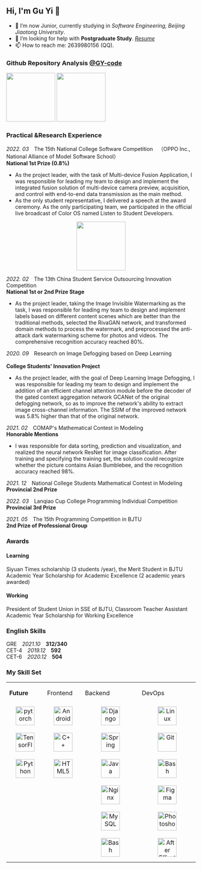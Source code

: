## Hi, I'm Gu Yi 👋

- 🔭 I’m now Junior, currently studying in *Software Engineering, Beijing Jiaotong University*.
- 🤔 I’m looking for help with **Postgraduate Study**.  [*Resume*](resume.pdf)
- 📫 How to reach me: 2639980156 (QQ).


### Github Repository Analysis [@GY-code](https://github.com/GY-code)
<div>
<a href="https://github.com/GY-code"><img src="https://github-readme-stats.vercel.app/api/top-langs/?username=GY-code&langs_count=4&layout=compact&hide=javascript,css,coffeescript" height=130/></a>
<a href="https://github.com/GY-code"><img src="https://github-readme-stats.vercel.app/api?username=GY-code&hide=contribs,prs,issues,stars&count_private=true&show_icons=true" height=130/></a>
</div>





### Practical &Research Experience
*2022. 03*&emsp;The 15th National College Software Competition&emsp;（OPPO Inc., National Alliance of Model Software School）
<br>**National 1st Prize (0.8%)**
- As the project leader, with the task of Multi-device Fusion Application, I was responsible for leading my team to design and implement the integrated fusion solution of multi-device camera preview, acquisition, and control with end-to-end data transmission as the main method. 
- As the only student representative, I delivered a speech at the award ceremony. As the only participating team, we participated in the official live broadcast of Color OS named Listen to Student Developers.
<div align="center">
<a href="https://github.com/GY-code/Vision"><img src="https://github-readme-stats.vercel.app/api/pin/?username=GY-code&repo=Vision" height=130/></a>
</div>

*2022. 02*&emsp;The 13th China Student Service Outsourcing Innovation Competition
<br>
**National 1st or 2nd Prize Stage**
- As the project leader, taking the Image Invisible Watermarking as the task, I was responsible for leading my team to design and implement labels based on different content scenes which are better than the traditional methods, selected the RivaGAN network, and transformed domain methods to process the watermark, and preprocessed the anti-attack dark watermarking scheme for photos and videos. The comprehensive recognition accuracy reached 80%.

_2020. 09_&emsp;Research on Image Defogging based on Deep Learning	
<br>
**College Students' Innovation Project**
- As the project leader, with the goal of Deep Learning Image Defogging, I was responsible for leading my team to design and implement the addition of an efficient channel attention module before the decoder of the gated context aggregation network GCANet of the original defogging network, so as to improve the network's ability to extract image cross-channel information. The SSIM of the improved network was 5.8% higher than that of the original network.

*2021. 02*&emsp;COMAP's Mathematical Contest in Modeling
<br>**Honorable Mentions**
- I was responsible for data sorting, prediction and visualization, and realized the neural network ResNet for image classification. After training and specifying the training set, the solution could recognize whether the picture contains Asian Bumblebee, and the recognition accuracy reached 98%.

*2021. 12*&emsp;National College Students Mathematical Contest in Modeling
<br>
**Provincial 2nd Prize**				

*2022. 03*&emsp;Lanqiao Cup College Programming Individual Competition
<br>**Provincial 3rd Prize**		

*2021. 05*&emsp;The 15th Programming Competition in BJTU
<br>**2nd Prize of Professional Group**

### Awards
#### Learning
Siyuan Times scholarship (3 students /year), the Merit Student in BJTU				
Academic Year Scholarship for Academic Excellence (2 academic years awarded)			
#### Working
President of Student Union in SSE of BJTU, Classroom Teacher Assistant 			
Academic Year Scholarship for Working Excellence 
### English Skills
GRE&emsp;*2021.10*&emsp;**312/340** <br>
CET-4&emsp;*2019.12*&emsp;**592** <br>
CET-6&emsp;*2020.12*&emsp;**504** <br>
### My Skill Set
<table><tr>
<td valign="top" width="20%">



**Future**
<div align="center">  
<img style="margin: 10px" src="https://profilinator.rishav.dev/skills-assets/pytorch-icon.svg" alt="pytorch" height="50" />  
<img style="margin: 10px" src="https://profilinator.rishav.dev/skills-assets/tensorflow-icon.svg" alt="TensorFlow" height="50" />  
<img style="margin: 10px" src="https://profilinator.rishav.dev/skills-assets/python-original.svg" alt="Python" height="50" />  
</div>  

</td>
<td valign="top" width="20%">

Frontend
<div align="center">  
<img style="margin: 10px" src="https://profilinator.rishav.dev/skills-assets/android-original-wordmark.svg" alt="Android" height="50" />  
<img style="margin: 10px" src="https://profilinator.rishav.dev/skills-assets/cplusplus-original.svg" alt="C++" height="50" />  
<img style="margin: 10px" src="https://profilinator.rishav.dev/skills-assets/html5-original-wordmark.svg" alt="HTML5" height="50" />  
</div>

</td>
<td valign="top" width="30%">



Backend
<div align="center">  
<img style="margin: 10px" src="https://profilinator.rishav.dev/skills-assets/django-original.svg" alt="Django" height="50" />  
<img style="margin: 10px" src="https://profilinator.rishav.dev/skills-assets/springio-icon.svg" alt="Spring" height="50" />  
<img style="margin: 10px" src="https://profilinator.rishav.dev/skills-assets/java-original-wordmark.svg" alt="Java" height="50" />  
<img style="margin: 10px" src="https://profilinator.rishav.dev/skills-assets/nginx-original.svg" alt="Nginx" height="50" />  
<img style="margin: 10px" src="https://profilinator.rishav.dev/skills-assets/mysql-original-wordmark.svg" alt="MySQL" height="50" />  
<img style="margin: 10px" src="https://profilinator.rishav.dev/skills-assets/gnu_bash-icon.svg" alt="Bash" height="50" />  
</div>

</td><td valign="top" width="30%">



DevOps
<div align="center">  
<img style="margin: 10px" src="https://profilinator.rishav.dev/skills-assets/linux-original.svg" alt="Linux" height="50" />  
<img style="margin: 10px" src="https://profilinator.rishav.dev/skills-assets/git-scm-icon.svg" alt="Git" height="50" />  
<img style="margin: 10px" src="https://profilinator.rishav.dev/skills-assets/gnu_bash-icon.svg" alt="Bash" height="50" />  
<img style="margin: 10px" src="https://profilinator.rishav.dev/skills-assets/figma-icon.svg" alt="Figma" height="50" />  
<img style="margin: 10px" src="https://profilinator.rishav.dev/skills-assets/photoshop-plain.svg" alt="Photoshop" height="50" />  
<img style="margin: 10px" src="https://profilinator.rishav.dev/skills-assets/aftereffects.png" alt="After Effects" height="50" />  
</div>

</td></tr></table>  
